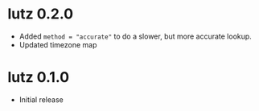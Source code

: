 # lutz 0.2.0

* Added `method = "accurate"` to do a slower, but more accurate lookup.
* Updated timezone map

# lutz 0.1.0

* Initial release
